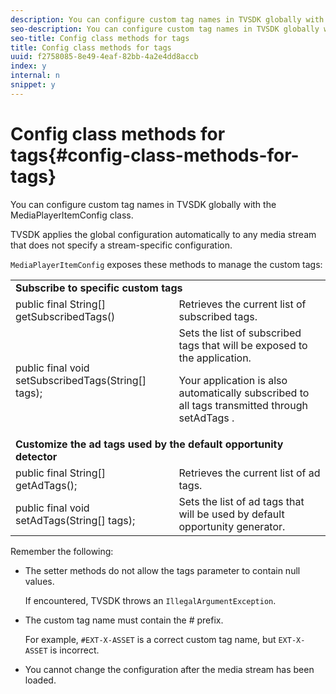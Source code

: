```yaml
---
description: You can configure custom tag names in TVSDK globally with the MediaPlayerItemConfig class.
seo-description: You can configure custom tag names in TVSDK globally with the MediaPlayerItemConfig class.
seo-title: Config class methods for tags
title: Config class methods for tags
uuid: f2758085-8e49-4eaf-82bb-4a2e4dd8accb
index: y
internal: n
snippet: y
---
```


# Config class methods for tags{#config-class-methods-for-tags}

You can configure custom tag names in TVSDK globally with the MediaPlayerItemConfig class.

TVSDK applies the global configuration automatically to any media stream that does not specify a stream-specific configuration.

`MediaPlayerItemConfig` exposes these methods to manage the custom tags:  

<table id="table_B37A6C75270D47BC99258F2884AD6905"> 
 <tbody> 
  <tr> 
   <td colspan="2"> <b>Subscribe to specific custom tags</b> </td> 
  </tr> 
  <tr> 
   <td colname="col1"> <span class="codeph"> public final String[] getSubscribedTags() </span> </td> 
   <td colname="col2"> Retrieves the current list of subscribed tags. </td> 
  </tr> 
  <tr> 
   <td colname="col1"> <span class="codeph"> public final void setSubscribedTags(String[] tags); </span> </td> 
   <td colname="col2"> Sets the list of subscribed tags that will be exposed to the application. <p>Your application is also automatically subscribed to all tags transmitted through <span class="codeph"> setAdTags </span>. </p> </td> 
  </tr> 
  <tr> 
   <td colspan="2"> <b>Customize the ad tags used by the default opportunity detector</b> </td> 
  </tr> 
  <tr> 
   <td colname="col1"> <span class="codeph"> public final String[] getAdTags(); </span> </td> 
   <td colname="col2"> Retrieves the current list of ad tags. </td> 
  </tr> 
  <tr> 
   <td colname="col1"> <span class="codeph"> public final void setAdTags(String[] tags); </span> </td> 
   <td colname="col2"> Sets the list of ad tags that will be used by default opportunity generator. </td> 
  </tr> 
 </tbody> 
</table>

Remember the following:

* The setter methods do not allow the tags parameter to contain null values.

  If encountered, TVSDK throws an `IllegalArgumentException`.  
* The custom tag name must contain the # prefix.

  For example, `#EXT-X-ASSET` is a correct custom tag name, but `EXT-X-ASSET` is incorrect. 
* You cannot change the configuration after the media stream has been loaded.

